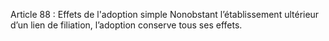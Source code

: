 Article 88 : Effets de l'adoption simple
Nonobstant l’établissement ultérieur d’un lien de filiation, l’adoption conserve tous ses effets.
